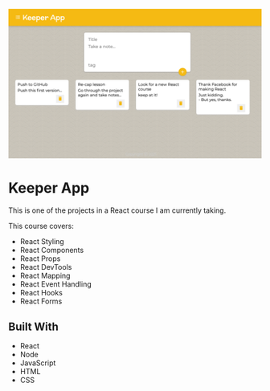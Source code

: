 <p align="center">
  <img src="https://github.com/tom-costa/REACT-keeper-app/blob/main/Keeper.png" alt="Keeper React Project"/>
</p>

# Keeper App

<p> This is one of the projects in a React course I am currently taking.</p>

<p>This course covers: </p>
<ul>
<li> React Styling </li>
<li> React Components </li>
<li> React Props </li>
<li> React DevTools </li>
<li> React Mapping </li>
<li> React Event Handling </li>
<li> React Hooks </li>
<li> React Forms </li>
</ul>

## Built With

- React
- Node
- JavaScript
- HTML
- CSS
